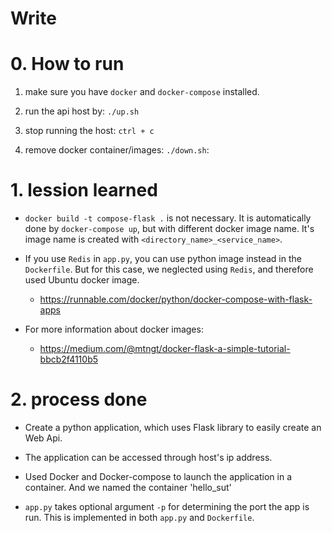 # Write

# 0. How to run

1. make sure you have `docker` and `docker-compose` installed.

2. run the api host by: `./up.sh`

3. stop running the host: `ctrl + c`

4. remove docker container/images: `./down.sh`:

# 1. lession learned

- `docker build -t compose-flask .` is not necessary. It is automatically done by `docker-compose up`, but with different docker image name. It's image name is created with `<directory_name>_<service_name>`.

- If you use `Redis` in `app.py`, you can use python image instead in the `Dockerfile`. But for this case, we neglected using `Redis`, and therefore used Ubuntu docker image.
	- https://runnable.com/docker/python/docker-compose-with-flask-apps

- For more information about docker images:
	- https://medium.com/@mtngt/docker-flask-a-simple-tutorial-bbcb2f4110b5

# 2. process done

- Create a python application, which uses Flask library to easily create an Web Api.

- The application can be accessed through host's ip address.

- Used Docker and Docker-compose to launch the application in a container. And we named the container 'hello_sut'

- `app.py` takes optional argument `-p` for determining the port the app is run. This is implemented in both `app.py` and `Dockerfile`.

